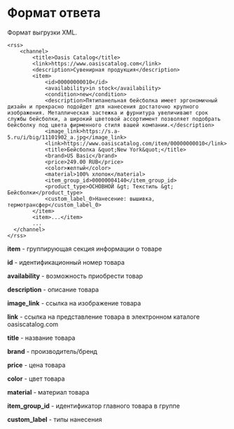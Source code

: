 # Формат ответа

Формат выгрузки XML.

```text
<rss>
    <channel>
        <title>Oasis Catalog</title>
        <link>https://www.oasiscatalog.com</link>
        <description>Сувенирная продукция</description>
        <item>
            <id>00000000010</id>
            <availability>in stock</availability>
            <condition>new</condition>
            <description>Пятипанельная бейсболка имеет эргономичный дизайн и прекрасно подойдет для нанесения достаточно крупного изображения. Металлическая застежка и фурнитура увеличивают срок службы бейсболки, а широкий цветовой ассортимент позволяет подобрать бейсболку под цвета фирменного стиля вашей компании.</description>
            <image_link>https://s.a-5.ru/i/big/11101902_a.jpg</image_link>
            <link>https://www.oasiscatalog.com/item/00000000010</link>
            <title>Бейсболка &quot;New York&quot;</title>
            <brand>US Basic</brand>
            <price>249.00 RUB</price>
            <color>желтый</color>
            <material>100% хлопок</material>
            <item_group_id>00000004140</item_group_id>
            <product_type>ОСНОВНОЙ &gt; Текстиль &gt; Бейсболки</product_type>
            <custom_label_0>Нанесение: вышивка, термотрансфер</custom_label_0>
        </item>
        <item>...</item>
        ...
  </channel>
</rss>
```

**item** - группирующая секция информации о товаре

**id** - идентификационный номер товара

**availability** - возможность приобрести товар

**description** - описание товара

**image\_link** - ссылка на изображение товара

**link** - ссылка на представление товара в электронном каталоге oasiscatalog.com

**title** - название товара

**brand** - производитель/бренд

**price** - цена товара

**color** - цвет товара

**material** - материал товара

**item\_group\_id** - идентификатор главного товара в группе

**custom\_label** - типы нанесения

